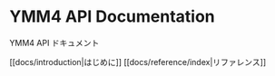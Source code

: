 # YMM4 API Documentation

YMM4 API ドキュメント

[[docs/introduction|はじめに]]
[[docs/reference/index|リファレンス]]